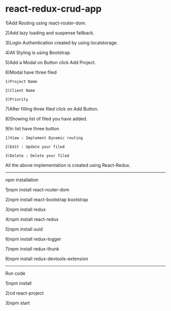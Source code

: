# react-redux-crud-app


1)Add Routing using react-router-dom.

2)Add lazy loading and suspense fallback.

3)Login Authentication created by using localstorage.

4)All Styling is using Bootstrap.

5)Add a Modal on Button click Add Project.

6)Modal have three filed 	

	1)Project Name
	
	2)Client Name
	
	3)Priority
	
7)After filling three filed click on Add Button.

8)Showing list of filed you have added.

9)In list have three button

	1)View : Implement Dynamic routing
	
	2)Edit : Update your filed	
	
	3)Delete : Delete your filed

All the above implementation is created using React-Redux.

----------------------------------------------------------------------------

npm installation

1)npm install react-router-dom

2)npm install react-bootstrap bootstrap

3)npm install redux

4)npm install react-redux

5)npm install uuid

6)npm install redux-logger

7)npm install redux-thunk

8)npm install redux-devtools-extension

----------------------------------------------------------------------------

Run code

1)npm install

2)cd react-project

3)npm start
